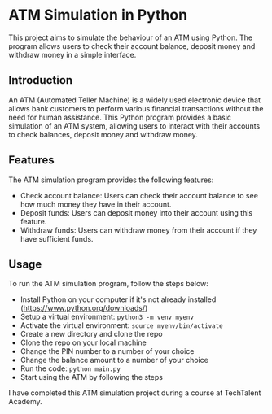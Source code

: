 # ATM Simulation in Python

This project aims to simulate the behaviour of an ATM using Python. The program allows users to check their account balance, deposit money and withdraw money in a simple interface.

## Introduction

An ATM (Automated Teller Machine) is a widely used electronic device that allows bank customers to perform various financial transactions without the need for human assistance. This Python program provides a basic simulation of an ATM system, allowing users to interact with their accounts to check balances, deposit money and withdraw money.

## Features

The ATM simulation program provides the following features:

- Check account balance: Users can check their account balance to see how much money they have in their account.
- Deposit funds: Users can deposit money into their account using this feature.
- Withdraw funds: Users can withdraw money from their account if they have sufficient funds.

## Usage

To run the ATM simulation program, follow the steps below:

- Install Python on your computer if it's not already installed (https://www.python.org/downloads/)
- Setup a virtual environment: `python3 -m venv myenv`
- Activate the virtual environment: `source myenv/bin/activate`
- Create a new directory and clone the repo
- Clone the repo on your local machine
- Change the PIN number to a number of your choice
- Change the balance amount to a number of your choice
- Run the code: `python main.py`
- Start using the ATM by following the steps


I have completed this ATM simulation project during a course at TechTalent Academy.